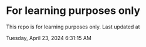 # For learning purposes only
This repo is for learning purposes only.
Last updated at

Tuesday, April 23, 2024 6:31:15 AM

